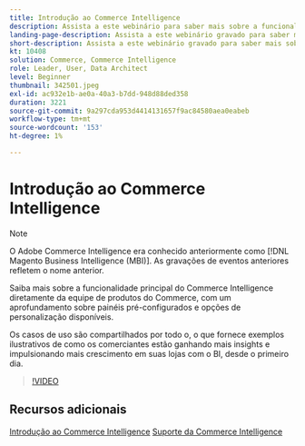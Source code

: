```yaml
---
title: Introdução ao Commerce Intelligence
description: Assista a este webinário para saber mais sobre a funcionalidade principal do Commerce Intelligence para sua loja de Adobe Commerce ou Magento Open Source.
landing-page-description: Assista a este webinário gravado para saber mais sobre a funcionalidade principal do Commerce Intelligence para sua loja de Adobe Commerce ou Magento Open Source.
short-description: Assista a este webinário gravado para saber mais sobre a funcionalidade principal do Commerce Intelligence para sua loja de Adobe Commerce ou Magento Open Source.
kt: 10408
solution: Commerce, Commerce Intelligence
role: Leader, User, Data Architect
level: Beginner
thumbnail: 342501.jpeg
exl-id: ac932e1b-ae0a-40a3-b7dd-948d88ded358
duration: 3221
source-git-commit: 9a297cda953d4414131657f9ac84580aea0eabeb
workflow-type: tm+mt
source-wordcount: '153'
ht-degree: 1%

---
```


# Introdução ao Commerce Intelligence

>[!NOTE]
>
>O Adobe Commerce Intelligence era conhecido anteriormente como [!DNL Magento Business Intelligence (MBI)]. As gravações de eventos anteriores refletem o nome anterior.

Saiba mais sobre a funcionalidade principal do Commerce Intelligence diretamente da equipe de produtos do Commerce, com um aprofundamento sobre painéis pré-configurados e opções de personalização disponíveis.

Os casos de uso são compartilhados por todo o, o que fornece exemplos ilustrativos de como os comerciantes estão ganhando mais insights e impulsionando mais crescimento em suas lojas com o BI, desde o primeiro dia.

>[!VIDEO](https://video.tv.adobe.com/v/3425736?quality=12&learn=on)

## Recursos adicionais

[Introdução ao Commerce Intelligence](https://experienceleague.adobe.com/docs/commerce-business-intelligence/mbi/getting-started.html)
[Suporte da Commerce Intelligence](https://experienceleague.adobe.com/docs/commerce-knowledge-base/kb/troubleshooting/miscellaneous/mbi-service-policies.html)
